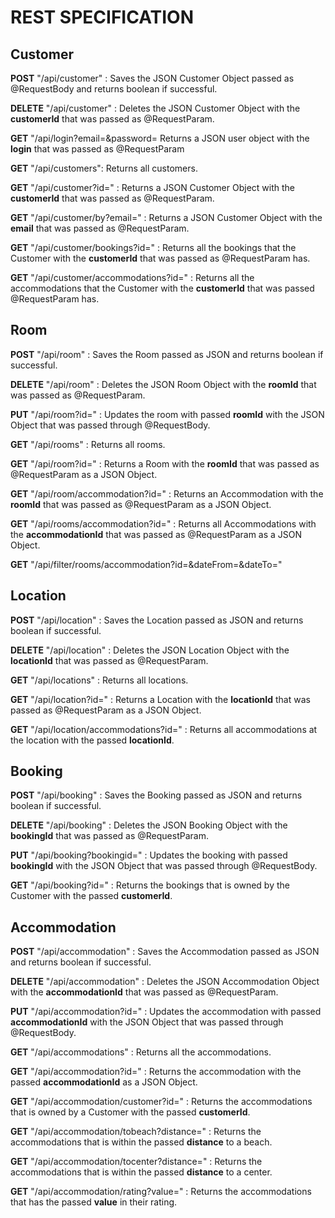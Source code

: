 # REST SPECIFICATION

## Customer

**POST** "/api/customer" : Saves the JSON Customer Object passed as @RequestBody and returns boolean if successful.

**DELETE** "/api/customer" : Deletes the JSON Customer Object with the **customerId** that was passed as @RequestParam.

**GET** "/api/login?email=&password= Returns a JSON user object with the **login** that was passed as @RequestParam 

**GET** "/api/customers": Returns all customers.

**GET** "/api/customer?id=" : Returns a JSON Customer Object with the **customerId** that was passed as @RequestParam.

**GET** "/api/customer/by?email=" : Returns a JSON Customer Object with the **email** that was passed as @RequestParam.

**GET** "/api/customer/bookings?id=" : Returns all the bookings that the Customer with the **customerId** that was passed as @RequestParam has.

**GET** "/api/customer/accommodations?id=" : Returns all the accommodations that the Customer with the **customerId** that was passed @RequestParam has.

## Room

**POST** "/api/room" : Saves the Room passed as JSON and returns boolean if successful.

**DELETE** "/api/room" : Deletes the JSON Room Object with the **roomId** that was passed as @RequestParam.

**PUT** "/api/room?id=" : Updates the room with passed **roomId** with the JSON Object that was passed through @RequestBody.

**GET** "/api/rooms" : Returns all rooms.

**GET** "/api/room?id=" : Returns a Room with the **roomId** that was passed as @RequestParam as a JSON Object.

**GET** "/api/room/accommodation?id=" : Returns an Accommodation with the **roomId** that was passed as @RequestParam as a JSON Object.

**GET** "/api/rooms/accommodation?id=" : Returns all Accommodations with the **accommodationId** that was passed as @RequestParam as a JSON Object.

**GET** "/api/filter/rooms/accommodation?id=&dateFrom=&dateTo=" 


## Location

**POST** "/api/location" : Saves the Location passed as JSON and returns boolean if successful.

**DELETE** "/api/location" : Deletes the JSON Location Object with the **locationId** that was passed as @RequestParam.

**GET** "/api/locations" : Returns all locations.

**GET** "/api/location?id=" : Returns a Location with the **locationId** that was passed as @RequestParam as a JSON Object.

**GET** "/api/location/accommodations?id=" : Returns all accommodations at the location with the passed **locationId**.

## Booking

**POST** "/api/booking" : Saves the Booking passed as JSON and returns boolean if successful.

**DELETE** "/api/booking" : Deletes the JSON Booking Object with the **bookingId** that was passed as @RequestParam.

**PUT** "/api/booking?bookingid=" : Updates the booking with passed **bookingId** with the JSON Object that was passed through @RequestBody.

**GET** "/api/booking?id=" : Returns the bookings that is owned by the Customer with the passed **customerId**.

## Accommodation

**POST** "/api/accommodation" : Saves the Accommodation passed as JSON and returns boolean if successful.

**DELETE** "/api/accommodation" : Deletes the JSON Accommodation Object with the **accommodationId** that was passed as @RequestParam.

**PUT** "/api/accommodation?id=" : Updates the accommodation with passed **accommodationId** with the JSON Object that was passed through @RequestBody.

**GET** "/api/accommodations" : Returns all the accommodations.

**GET** "/api/accommodation?id=" : Returns the accommodation with the passed **accommodationId** as a JSON Object.

**GET** "/api/accommodation/customer?id=" : Returns the accommodations that is owned by a Customer with the passed **customerId**.

**GET** "/api/accommodation/tobeach?distance=" : Returns the accommodations that is within the passed **distance** to a beach.

**GET** "/api/accommodation/tocenter?distance=" : Returns the accommodations that is within the passed **distance** to a center.

**GET** "/api/accommodation/rating?value=" : Returns the accommodations that has the passed **value** in their rating.
